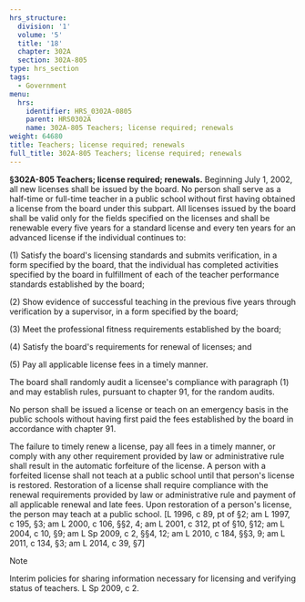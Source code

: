 ```yaml
---
hrs_structure:
  division: '1'
  volume: '5'
  title: '18'
  chapter: 302A
  section: 302A-805
type: hrs_section
tags:
  - Government
menu:
  hrs:
    identifier: HRS_0302A-0805
    parent: HRS0302A
    name: 302A-805 Teachers; license required; renewals
weight: 64680
title: Teachers; license required; renewals
full_title: 302A-805 Teachers; license required; renewals
---
```

**§302A-805 Teachers; license required; renewals.** Beginning July 1, 2002, all new licenses shall be issued by the board. No person shall serve as a half-time or full-time teacher in a public school without first having obtained a license from the board under this subpart. All licenses issued by the board shall be valid only for the fields specified on the licenses and shall be renewable every five years for a standard license and every ten years for an advanced license if the individual continues to:

(1) Satisfy the board's licensing standards and submits verification, in a form specified by the board, that the individual has completed activities specified by the board in fulfillment of each of the teacher performance standards established by the board;

(2) Show evidence of successful teaching in the previous five years through verification by a supervisor, in a form specified by the board;

(3) Meet the professional fitness requirements established by the board;

(4) Satisfy the board's requirements for renewal of licenses; and

(5) Pay all applicable license fees in a timely manner.

The board shall randomly audit a licensee's compliance with paragraph (1) and may establish rules, pursuant to chapter 91, for the random audits.

No person shall be issued a license or teach on an emergency basis in the public schools without having first paid the fees established by the board in accordance with chapter 91.

The failure to timely renew a license, pay all fees in a timely manner, or comply with any other requirement provided by law or administrative rule shall result in the automatic forfeiture of the license. A person with a forfeited license shall not teach at a public school until that person's license is restored. Restoration of a license shall require compliance with the renewal requirements provided by law or administrative rule and payment of all applicable renewal and late fees. Upon restoration of a person's license, the person may teach at a public school. [L 1996, c 89, pt of §2; am L 1997, c 195, §3; am L 2000, c 106, §§2, 4; am L 2001, c 312, pt of §10, §12; am L 2004, c 10, §9; am L Sp 2009, c 2, §§4, 12; am L 2010, c 184, §§3, 9; am L 2011, c 134, §3; am L 2014, c 39, §7]

Note

Interim policies for sharing information necessary for licensing and verifying status of teachers. L Sp 2009, c 2.
